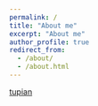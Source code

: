 ```yaml
---
permalink: /
title: "About me"
excerpt: "About me"
author_profile: true
redirect_from: 
  - /about/
  - /about.html
---
```

[tupian](/images/editing-talk.png)
